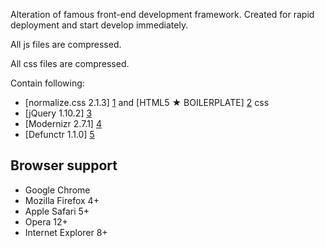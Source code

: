 Alteration of famous front-end development framework.
Created for rapid deployment and start develop immediately.

All js files are compressed.

All css files are compressed.

Contain following:

* [normalize.css 2.1.3] [1] and [HTML5 ★ BOILERPLATE] [2] css
* [jQuery 1.10.2] [3]
* [Modernizr 2.7.1] [4]
* [Defunctr 1.1.0] [5]

[1]: http://necolas.github.com/normalize.css/        "normalize.css"
[2]: http://html5boilerplate.com/        "HTML5 ★ BOILERPLATE"
[3]: http://jquery.com/  "jQuery"
[4]: http://modernizr.com/    "Modernizr"
[5]: https://github.com/victoriafrench/defunctr    "Defunctr"


## Browser support

* Google Chrome
* Mozilla Firefox 4+
* Apple Safari 5+
* Opera 12+
* Internet Explorer 8+